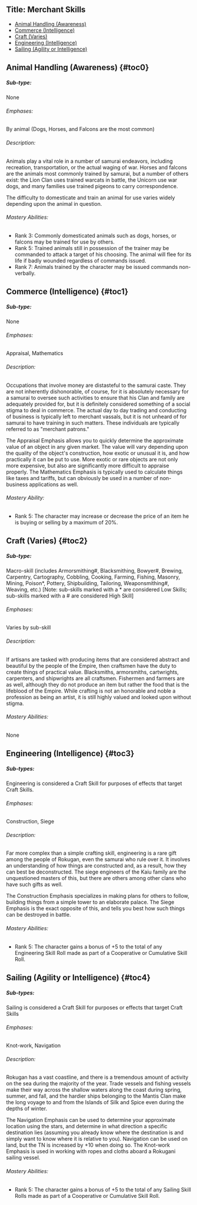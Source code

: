 Title: Merchant Skills
---

<ul>
  <li>
    <a href="/l5r/merchant-skills#toc0">Animal Handling (Awareness)</a>
  </li>
  <li>
    <a href="/l5r/merchant-skills#toc1">Commerce (Intelligence)</a>
  </li>
  <li>
    <a href="/l5r/merchant-skills#toc2">Craft (Varies)</a>
  </li>
  <li>
    <a href="/l5r/merchant-skills#toc3">Engineering (Intelligence)</a>
  </li>
  <li>
    <a href="/l5r/merchant-skills#toc4">Sailing (Agility or Intelligence)</a>
  </li>
</ul>

## <span>Animal Handling (Awareness)</span> {#toc0}

##### Sub-type:
 None


###### Emphases:
 By animal (Dogs, Horses, and Falcons are the most common)


###### Description:
 Animals play a vital role in a number of samurai endeavors, including recreation, transportation, or the actual waging of war. Horses and falcons are the animals most commonly trained by samurai, but a number of others exist: the Lion Clan uses trained warcats in battle, the Unicorn use war dogs, and many families use trained pigeons to carry correspondence.

The difficulty to domesticate and train an animal for use varies widely depending upon the animal in question.


###### Mastery Abilities:
- Rank 3: Commonly domesticated animals such as dogs, horses, or falcons may be trained for use by others.
- Rank 5: Trained animals still in possession of the trainer may be commanded to attack a target of his choosing. The animal will flee for its life if badly wounded regardless of commands issued.
- Rank 7: Animals trained by the character may be issued commands non-verbally.

## <span>Commerce (Intelligence)</span> {#toc1}

##### Sub-type:
 None


###### Emphases:
 Appraisal, Mathematics


###### Description:
 Occupations that involve money are distasteful to the samurai caste. They are not inherently dishonorable, of course, for it is absolutely necessary for a samurai to oversee such activities to ensure that his Clan and family are adequately provided for, but it is definitely considered something of a social stigma to deal in commerce. The actual day to day trading and conducting of business is typically left to merchant vassals, but it is not unheard of for samurai to have training in such matters. These individuals are typically referred to as &quot;merchant patrons.&quot;

The Appraisal Emphasis allows you to quickly determine the approximate value of an object in any given market. The value will vary depending upon the quality of the object's construction, how exotic or unusual it is, and how practically it can be put to use. More exotic or rare objects are not only more expensive, but also are significantly more difficult to appraise properly. The Mathematics Emphasis is typically used to calculate things like taxes and tariffs, but can obviously be used in a number of non-business applications as well.


###### Mastery Ability:
- Rank 5: The character may increase or decrease the price of an item he is buying or selling by a maximum of 20%.

## <span>Craft (Varies)</span> {#toc2}

##### Sub-type:
 Macro-skill (includes Armorsmithing#, Blacksmithing, Bowyer#, Brewing, Carpentry, Cartography, Cobbling, Cooking, Farming, Fishing, Masonry, Mining, Poison*, Pottery, Shipbuilding, Tailoring, Weaponsmithing#, Weaving, etc.) [Note: sub-skills marked with a * are considered Low Skills; sub-skills marked with a # are considered High Skill]


###### Emphases:
 Varies by sub-skill


###### Description:
 If artisans are tasked with producing items that are considered abstract and beautiful by the people of the Empire, then craftsmen have the duty to create things of practical value. Blacksmiths, armorsmiths, cartwrights, carpenters, and shipwrights are all craftsmen. Fishermen and farmers are as well, although they do not produce an item but rather the food that is the lifeblood of the Empire. While crafting is not an honorable and noble a profession as being an artist, it is still highly valued and looked upon without stigma.


###### Mastery Abilities:
 None
## <span>Engineering (Intelligence)</span> {#toc3}

##### Sub-types:
 Engineering is considered a Craft Skill for purposes of effects that target Craft Skills.


###### Emphases:
 Construction, Siege


###### Description:
 Far more complex than a simple crafting skill, engineering is a rare gift among the people of Rokugan, even the samurai who rule over it. It involves an understanding of how things are constructed and, as a result, how they can best be deconstructed. The siege engineers of the Kaiu family are the unquestioned masters of this, but there are others among other clans who have such gifts as well.

The Construction Emphasis specializes in making plans for others to follow, building things from a simple tower to an elaborate palace. The Siege Emphasis is the exact opposite of this, and tells you best how such things can be destroyed in battle.


###### Mastery Abilities:
- Rank 5: The character gains a bonus of +5 to the total of any Engineering Skill Roll made as part of a Cooperative or Cumulative Skill Roll.

## <span>Sailing (Agility or Intelligence)</span> {#toc4}

##### Sub-types:
 Sailing is considered a Craft Skill for purposes or effects that target Craft Skills


###### Emphases:
 Knot-work, Navigation


###### Description:
 Rokugan has a vast coastline, and there is a tremendous amount of activity on the sea during the majority of the year. Trade vessels and fishing vessels make their way across the shallow waters along the coast during spring, summer, and fall, and the hardier ships belonging to the Mantis Clan make the long voyage to and from the Islands of Silk and Spice even during the depths of winter.

The Navigation Emphasis can be used to determine your approximate location using the stars, and determine in what direction a specific destination lies (assuming you already know where the destination is and simply want to know where it is relative to you). Navigation can be used on land, but the TN is increased by +10 when doing so. The Knot-work Emphasis is used in working with ropes and cloths aboard a Rokugani sailing vessel.


###### Mastery Abilities:
- Rank 5: The character gains a bonus of +5 to the total of any Sailing Skill Rolls made as part of a Cooperative or Cumulative Skill Roll.

